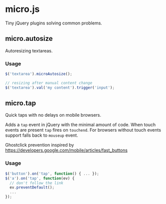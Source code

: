 micro.js
========
Tiny jQuery plugins solving common problems.


micro.autosize
--------------

Autoresizing textareas.

### Usage

```js
$('textarea').microAutosize();

// resizing after manual content change
$('textarea').val('my content').trigger('input');
```


micro.tap
---------

Quick taps with no delays on mobile browsers.

Adds a `tap` event in jQuery with the minimal amount of code. When touch
events are present `tap` fires on `touchend`. For browsers without touch
events support falls back to `mouseup` event.

Ghostclick prevention inspired by https://developers.google.com/mobile/articles/fast_buttons

### Usage

```js
$('button').on('tap', function() { ... });
$('a').on('tap', function(ev) {
  // don't follow the link
  ev.preventDefault();
  ...
});
```

